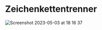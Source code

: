 # Zeichenkettentrenner

![Screenshot 2023-05-03 at 18 16 37](https://user-images.githubusercontent.com/102415797/235977232-d7cfac57-d551-47f8-8211-d3f8a9f237df.png)
